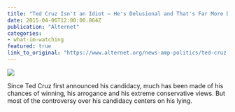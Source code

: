 ```yaml
---
title: "Ted Cruz Isn't an Idiot — He's Delusional and That's Far More Dangerous"
date: 2015-04-06T12:00:00.864Z
publication: "Alternet"
categories: 
- what-im-watching
featured: true
link_to_original: "https://www.alternet.org/news-amp-politics/ted-cruz-isnt-idiot-hes-delusional-and-thats-far-more-dangerous"
---
```

![](/uploads/ted_cruz17.jpg)

Since Ted Cruz first announced his candidacy, much has been made of his chances of winning, his arrogance and his extreme conservative views. But most of the controversy over his candidacy centers on his lying.
